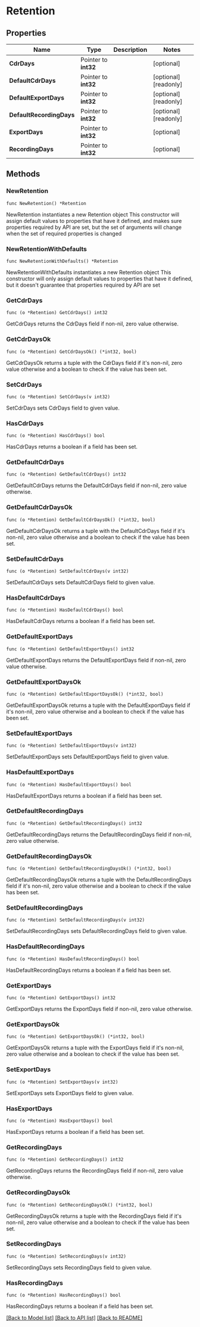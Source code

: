 # Retention

## Properties

Name | Type | Description | Notes
------------ | ------------- | ------------- | -------------
**CdrDays** | Pointer to **int32** |  | [optional]
**DefaultCdrDays** | Pointer to **int32** |  | [optional] [readonly]
**DefaultExportDays** | Pointer to **int32** |  | [optional] [readonly]
**DefaultRecordingDays** | Pointer to **int32** |  | [optional] [readonly]
**ExportDays** | Pointer to **int32** |  | [optional]
**RecordingDays** | Pointer to **int32** |  | [optional]

## Methods

### NewRetention

`func NewRetention() *Retention`

NewRetention instantiates a new Retention object
This constructor will assign default values to properties that have it defined,
and makes sure properties required by API are set, but the set of arguments
will change when the set of required properties is changed

### NewRetentionWithDefaults

`func NewRetentionWithDefaults() *Retention`

NewRetentionWithDefaults instantiates a new Retention object
This constructor will only assign default values to properties that have it defined,
but it doesn't guarantee that properties required by API are set

### GetCdrDays

`func (o *Retention) GetCdrDays() int32`

GetCdrDays returns the CdrDays field if non-nil, zero value otherwise.

### GetCdrDaysOk

`func (o *Retention) GetCdrDaysOk() (*int32, bool)`

GetCdrDaysOk returns a tuple with the CdrDays field if it's non-nil, zero value otherwise
and a boolean to check if the value has been set.

### SetCdrDays

`func (o *Retention) SetCdrDays(v int32)`

SetCdrDays sets CdrDays field to given value.

### HasCdrDays

`func (o *Retention) HasCdrDays() bool`

HasCdrDays returns a boolean if a field has been set.

### GetDefaultCdrDays

`func (o *Retention) GetDefaultCdrDays() int32`

GetDefaultCdrDays returns the DefaultCdrDays field if non-nil, zero value otherwise.

### GetDefaultCdrDaysOk

`func (o *Retention) GetDefaultCdrDaysOk() (*int32, bool)`

GetDefaultCdrDaysOk returns a tuple with the DefaultCdrDays field if it's non-nil, zero value otherwise
and a boolean to check if the value has been set.

### SetDefaultCdrDays

`func (o *Retention) SetDefaultCdrDays(v int32)`

SetDefaultCdrDays sets DefaultCdrDays field to given value.

### HasDefaultCdrDays

`func (o *Retention) HasDefaultCdrDays() bool`

HasDefaultCdrDays returns a boolean if a field has been set.

### GetDefaultExportDays

`func (o *Retention) GetDefaultExportDays() int32`

GetDefaultExportDays returns the DefaultExportDays field if non-nil, zero value otherwise.

### GetDefaultExportDaysOk

`func (o *Retention) GetDefaultExportDaysOk() (*int32, bool)`

GetDefaultExportDaysOk returns a tuple with the DefaultExportDays field if it's non-nil, zero value otherwise
and a boolean to check if the value has been set.

### SetDefaultExportDays

`func (o *Retention) SetDefaultExportDays(v int32)`

SetDefaultExportDays sets DefaultExportDays field to given value.

### HasDefaultExportDays

`func (o *Retention) HasDefaultExportDays() bool`

HasDefaultExportDays returns a boolean if a field has been set.

### GetDefaultRecordingDays

`func (o *Retention) GetDefaultRecordingDays() int32`

GetDefaultRecordingDays returns the DefaultRecordingDays field if non-nil, zero value otherwise.

### GetDefaultRecordingDaysOk

`func (o *Retention) GetDefaultRecordingDaysOk() (*int32, bool)`

GetDefaultRecordingDaysOk returns a tuple with the DefaultRecordingDays field if it's non-nil, zero value otherwise
and a boolean to check if the value has been set.

### SetDefaultRecordingDays

`func (o *Retention) SetDefaultRecordingDays(v int32)`

SetDefaultRecordingDays sets DefaultRecordingDays field to given value.

### HasDefaultRecordingDays

`func (o *Retention) HasDefaultRecordingDays() bool`

HasDefaultRecordingDays returns a boolean if a field has been set.

### GetExportDays

`func (o *Retention) GetExportDays() int32`

GetExportDays returns the ExportDays field if non-nil, zero value otherwise.

### GetExportDaysOk

`func (o *Retention) GetExportDaysOk() (*int32, bool)`

GetExportDaysOk returns a tuple with the ExportDays field if it's non-nil, zero value otherwise
and a boolean to check if the value has been set.

### SetExportDays

`func (o *Retention) SetExportDays(v int32)`

SetExportDays sets ExportDays field to given value.

### HasExportDays

`func (o *Retention) HasExportDays() bool`

HasExportDays returns a boolean if a field has been set.

### GetRecordingDays

`func (o *Retention) GetRecordingDays() int32`

GetRecordingDays returns the RecordingDays field if non-nil, zero value otherwise.

### GetRecordingDaysOk

`func (o *Retention) GetRecordingDaysOk() (*int32, bool)`

GetRecordingDaysOk returns a tuple with the RecordingDays field if it's non-nil, zero value otherwise
and a boolean to check if the value has been set.

### SetRecordingDays

`func (o *Retention) SetRecordingDays(v int32)`

SetRecordingDays sets RecordingDays field to given value.

### HasRecordingDays

`func (o *Retention) HasRecordingDays() bool`

HasRecordingDays returns a boolean if a field has been set.

[[Back to Model list]](../README.md#documentation-for-models) [[Back to API list]](../README.md#documentation-for-api-endpoints) [[Back to README]](../README.md)

